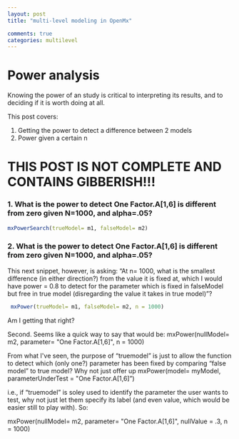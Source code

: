 ```yaml
---
layout: post
title: "multi-level modeling in OpenMx"

comments: true
categories: multilevel
---
```


<a name="top"></a>

# Power analysis

Knowing the power of an study is critical to interpreting its results, and to deciding if it is worth doing at all.

This post covers:

1. Getting the power to detect a difference between 2 models
2. Power given a certain n

# THIS POST IS NOT COMPLETE AND CONTAINS GIBBERISH!!!

### 1. What is the power to detect One Factor.A[1,6] is different from zero given N=1000, and alpha=.05?

```r
mxPowerSearch(trueModel= m1, falseModel= m2)
```

### 2. What is the power to detect One Factor.A[1,6] is different from zero given N=1000, and alpha=.05?

This next snippet, however, is asking:
    “At n= 1000, what is the smallest difference (in either direction?) from the value it is fixed at, which I would have power = 0.8 to detect for the parameter which is fixed in falseModel but free in true model (disregarding the value it takes in true model)”?

```r
 mxPower(trueModel= m1, falseModel= m2, n = 1000)
```


Am I getting that right?

Second. Seems like a quick way to say that would be:
mxPower(nullModel= m2, parameter= "One Factor.A[1,6]", n = 1000)

From what I've seen, the purpose of “truemodel” is just to allow the  function to detect which (only one?) parameter has been fixed by comparing  “false model”  to true model? Why not just offer up mxPower(model= myModel, parameterUnderTest =  "One Factor.A[1,6]”)

i.e., if  “truemodel” is soley used to identify the parameter the user wants to test, why not just let them specify its label (and even value, which would be easier still to play with). So: 

mxPower(nullModel= m2, parameter= "One Factor.A[1,6]", nullValue = .3, n = 1000)
